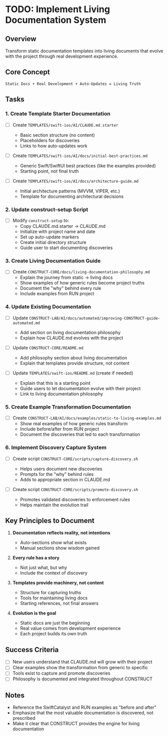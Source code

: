 # TODO: Implement Living Documentation System

## Overview
Transform static documentation templates into living documents that evolve with the project through real development experience.

## Core Concept
```
Static Docs + Real Development + Auto-Updates = Living Truth
```

## Tasks

### 1. Create Template Starter Documentation
- [ ] Create `TEMPLATES/swift-ios/AI/CLAUDE.md.starter`
  - Basic section structure (no content)
  - Placeholders for discoveries
  - Links to how auto-updates work
  
- [ ] Create `TEMPLATES/swift-ios/AI/docs/initial-best-practices.md`
  - Generic Swift/SwiftUI best practices (like the examples provided)
  - Starting point, not final truth
  
- [ ] Create `TEMPLATES/swift-ios/AI/docs/architecture-guide.md`
  - Initial architecture patterns (MVVM, VIPER, etc.)
  - Template for documenting architectural decisions

### 2. Update construct-setup Script
- [ ] Modify `construct-setup` to:
  - Copy CLAUDE.md.starter → CLAUDE.md
  - Initialize with project name and date
  - Set up auto-update markers
  - Create initial directory structure
  - Guide user to start documenting discoveries

### 3. Create Living Documentation Guide
- [ ] Create `CONSTRUCT-CORE/docs/living-documentation-philosophy.md`
  - Explain the journey from static → living docs
  - Show examples of how generic rules become project truths
  - Document the "why" behind every rule
  - Include examples from RUN project

### 4. Update Existing Documentation
- [ ] Update `CONSTRUCT-LAB/AI/docs/automated/improving-CONSTRUCT-guide-automated.md`
  - Add section on living documentation philosophy
  - Explain how CLAUDE.md evolves with the project
  
- [ ] Update `CONSTRUCT-CORE/README.md`
  - Add philosophy section about living documentation
  - Explain that templates provide structure, not content
  
- [ ] Update `TEMPLATES/swift-ios/README.md` (create if needed)
  - Explain that this is a starting point
  - Guide users to let documentation evolve with their project
  - Link to living documentation philosophy

### 5. Create Example Transformation Documentation
- [ ] Create `CONSTRUCT-LAB/AI/docs/examples/static-to-living-examples.md`
  - Show real examples of how generic rules transform
  - Include before/after from RUN project
  - Document the discoveries that led to each transformation

### 6. Implement Discovery Capture System
- [ ] Create script `CONSTRUCT-CORE/scripts/capture-discovery.sh`
  - Helps users document new discoveries
  - Prompts for the "why" behind rules
  - Adds to appropriate section in CLAUDE.md
  
- [ ] Create script `CONSTRUCT-CORE/scripts/promote-discovery.sh`
  - Promotes validated discoveries to enforcement rules
  - Helps maintain the evolution trail

## Key Principles to Document

1. **Documentation reflects reality, not intentions**
   - Auto-sections show what exists
   - Manual sections show wisdom gained

2. **Every rule has a story**
   - Not just what, but why
   - Include the context of discovery

3. **Templates provide machinery, not content**
   - Structure for capturing truths
   - Tools for maintaining living docs
   - Starting references, not final answers

4. **Evolution is the goal**
   - Static docs are just the beginning
   - Real value comes from development experience
   - Each project builds its own truth

## Success Criteria
- [ ] New users understand that CLAUDE.md will grow with their project
- [ ] Clear examples show the transformation from generic to specific
- [ ] Tools exist to capture and promote discoveries
- [ ] Philosophy is documented and integrated throughout CONSTRUCT

## Notes
- Reference the SwiftCatalyst and RUN examples as "before and after"
- Emphasize that the most valuable documentation is discovered, not prescribed
- Make it clear that CONSTRUCT provides the engine for living documentation